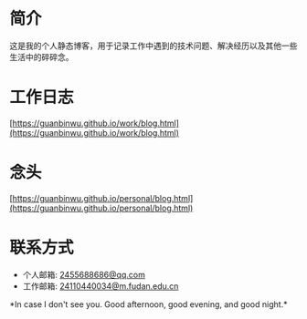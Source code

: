 # 简介
这是我的个人静态博客，用于记录工作中遇到的技术问题、解决经历以及其他一些生活中的碎碎念。
# 工作日志
[https://guanbinwu.github.io/work/blog.html](https://guanbinwu.github.io/work/blog.html)
# 念头
[https://guanbinwu.github.io/personal/blog.html](https://guanbinwu.github.io/personal/blog.html)
# 联系方式
- 个人邮箱: 2455688686@qq.com
- 工作邮箱: 24110440034@m.fudan.edu.cn
</p align="center">*In case I don't see you. Good afternoon, good evening, and good night.*</p>
